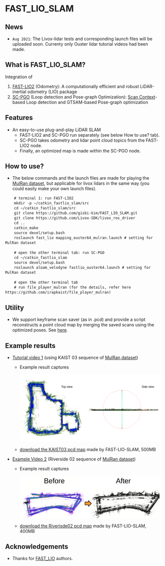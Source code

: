 # FAST_LIO_SLAM

## News
-  ``Aug 2021``: The Livox-lidar tests and corresponding launch files will be uploaded soon. Currenty only Ouster lidar tutorial videos had been made. 

## What is FAST_LIO_SLAM?
Integration of 
1. [FAST-LIO2](https://github.com/hku-mars/FAST_LIO) (Odometry): A computationally efficient and robust LiDAR-inertial odometry (LIO) package
2. [SC-PGO](https://github.com/gisbi-kim/SC-A-LOAM) (Loop detection and Pose-graph Optimization): [Scan Context](https://github.com/irapkaist/scancontext)-based Loop detection and GTSAM-based Pose-graph optimization

## Features
- An easy-to-use plug-and-play LiDAR SLAM 
    - FAST-LIO2 and SC-PGO run separately (see below How to use? tab).
    - SC-PGO takes odometry and lidar point cloud topics from the FAST-LIO2 node. 
    - Finally, an optimized map is made within the SC-PGO node. 

## How to use?
- The below commands and the launch files are made for playing the [MulRan dataset](https://sites.google.com/view/mulran-pr/home), but applicable for livox lidars in the same way (you could easily make your own launch files).
```
    # terminal 1: run FAST-LIO2 
    mkdir -p ~/catkin_fastlio_slam/src
    cd ~/catkin_fastlio_slam/src
    git clone https://github.com/gisbi-kim/FAST_LIO_SLAM.git
    git clone https://github.com/Livox-SDK/livox_ros_driver
    cd .. 
    catkin_make
    source devel/setup.bash
    roslaunch fast_lio mapping_ouster64_mulran.launch # setting for MulRan dataset 

    # open the other terminal tab: run SC-PGO
    cd ~/catkin_fastlio_slam
    source devel/setup.bash
    roslaunch aloam_velodyne fastlio_ouster64.launch # setting for MulRan dataset 

    # open the other terminal tab
    # run file_player_mulran (for the details, refer here https://github.com/irapkaist/file_player_mulran)
```

## Utility
- We support keyframe scan saver (as in .pcd) and provide a script reconstructs a point cloud map by merging the saved scans using the optimized poses. See [here](https://github.com/gisbi-kim/FAST_LIO_SLAM/blob/bf975560741c425f71811c864af5d35aa880c797/SC-PGO/utils/python/makeMergedMap.py#L7).

## Example results 
- [Tutorial video 1](https://youtu.be/nu8j4yaBMnw) (using KAIST 03 sequence of [MulRan dataset](https://sites.google.com/view/mulran-pr/dataset))
    - Example result captures 
        <p align="center"><img src="docs/kaist03.png" width=700></p>
    - [download the KAIST03 pcd map](https://www.dropbox.com/s/w599ozdg7h6215q/KAIST03.pcd?dl=0) made by FAST-LIO-SLAM, 500MB
    
- [Example Video 2](https://youtu.be/94mC05PesvQ) (Riverside 02 sequence of [MulRan dataset](https://sites.google.com/view/mulran-pr/dataset))
    - Example result captures
        <p align="center"><img src="docs/riverside02.png" width=700></p>
    -  [download the Riverisde02 pcd map](https://www.dropbox.com/s/1aolth7ry4odxo4/Riverside02.pcd?dl=0) made by FAST-LIO-SLAM, 400MB

## Acknowledgements 
- Thanks for [FAST_LIO](https://github.com/hku-mars/FAST_LIO) authors.



